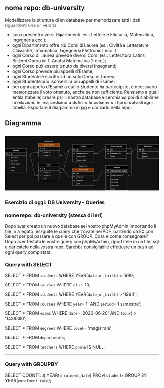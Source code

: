 ## nome repo: db-university
Modellizzare la struttura di un database per memorizzare tutti i dati riguardanti una università:
- sono presenti diversi Dipartimenti (es.: Lettere e Filosofia, Matematica, Ingegneria ecc.);
- ogni Dipartimento offre più Corsi di Laurea (es.: Civiltà e Letterature Classiche, Informatica, Ingegneria Elettronica ecc..)
- ogni Corso di Laurea prevede diversi Corsi (es.: Letteratura Latina, Sistemi Operativi 1, Analisi Matematica 2 ecc.);
- ogni Corso può essere tenuto da diversi Insegnanti;
- ogni Corso prevede più appelli d’Esame;
- ogni Studente è iscritto ad un solo Corso di Laurea;
- ogni Studente può iscriversi a più appelli di Esame;
- per ogni appello d’Esame a cui lo Studente ha partecipato, è necessario memorizzare il voto ottenuto, anche se non sufficiente.
Pensiamo a quali entità (tabelle) creare per il nostro database e cerchiamo poi di stabilirne le relazioni.
Infine, andiamo a definire le colonne e i tipi di dato di ogni tabella.
Esportare il diagramma in jpg e caricarlo nella repo.

## Diagramma

![Questo è il testo dell'alt](Diagramma.jpg)
---

### Esercizio di oggi: DB University - Queries
### nome repo: db-university (stessa di ieri)
Dopo aver creato un nuovo database nel vostro phpMyAdmin importando il file in allegato, eseguite le query che trovate nei PDF, partendo da EX con Select per poi passare a quelle con GROUP.
Cosa  e come consegnare?
Dopo aver testato le vostre query con phpMyAdmin, riportatele in un file .sql e caricatelo nella vostra repo.
Sarebbe consigliabile effettuare un push ad ogni query completata.

### Query with SELECT
<!-- 1. Selezionare tutti gli studenti nati nel 1990 (160) -->
SELECT * FROM `students` WHERE YEAR(`date_of_birth`) = 1990;

<!-- 2. Selezionare tutti i corsi che valgono più di 10 crediti (479) -->
SELECT * FROM `courses` WHERE `cfu` > 10;

<!-- 3. Selezionare tutti gli studenti che hanno più di 30 anni -->
SELECT * FROM `students` WHERE YEAR(`date_of_birth`) > '1994';

<!-- 4. Selezionare tutti i corsi del primo semestre del primo anno di un qualsiasi corso di laurea (286) -->
SELECT * FROM `courses` WHERE `year`='1' AND `period`='I semestre';

<!-- 5. Selezionare tutti gli appelli d'esame che avvengono nel pomeriggio (dopo le 14) del 20/06/2020 (21)-->
SELECT * FROM `exams` WHERE `date`= '2020-06-20' AND (`hour`) > '14:00:00';

<!-- 6. Selezionare tutti i corsi di laurea magistrale (38) -->
SELECT * FROM `degrees`  WHERE `level`= 'magistrale';

<!-- 7. Da quanti dipartimenti è composta l'università? (12) -->
SELECT * FROM `departments`;

<!-- 8. Quanti sono gli insegnanti che non hanno un numero di telefono? (50) -->
SELECT * FROM `teachers` WHERE `phone` IS NULL;

---

### Query with GROUPBY

<!-- 1. Contare quanti iscritti ci sono stati ogni anno -->
SELECT COUNT(`id`),YEAR(`enrolment_date`) FROM `students` GROUP BY YEAR(`enrolment_date`);

<!-- 2. Contare gli insegnanti che hanno l'ufficio nello stesso edificio -->

<!-- 3. Calcolare la media dei voti di ogni appello d'esame -->

<!-- 4. Contare quanti corsi di laurea ci sono per ogni dipartimento -->
